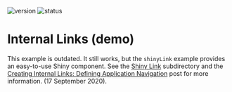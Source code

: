 <!-- badges: start -->
![version](https://img.shields.io/badge/dynamic/json?color=%22dd77&label=version&query=version&url=https%3A%2F%2Fraw.githubusercontent.com%2Fdavidruvolo51%2FshinyAppTutorials%2Fmain%2Finternal-links-demo%2Fpackage.json)
![status](https://img.shields.io/badge/dynamic/json?color=%3772FF&label=status&query=status&url=https%3A%2F%2Fraw.githubusercontent.com%2Fdavidruvolo51%2FshinyAppTutorials%2Fmain%2Finternal-links-demo%2Fpackage.json)
<!-- badges: end -->

# Internal Links (demo)

This example is outdated. It still works, but the `shinyLink` example provides an easy-to-use Shiny component. See the [Shiny Link](https://github.com/davidruvolo51/shinyAppTutorials/tree/prod/shiny-links) subdirectory and the [Creating Internal Links: Defining Application Navigation](https://davidruvolo51.github.io/shinytutorials/tutorials/shiny-link/) post for more information. (17 September 2020).
